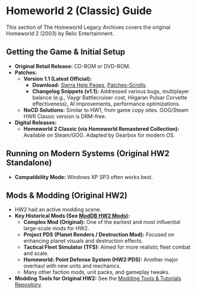 # Homeworld 2 (Classic) Guide

This section of The Homeworld Legacy Archives covers the original Homeworld 2 (2003) by Relic Entertainment.

## Getting the Game & Initial Setup

*   **Original Retail Release:** CD-ROM or DVD-ROM.
*   **Patches:**
    *   **Version 1.1 (Latest Official):**
        *   **Download:** [Sierra Help Pages](http://sierrahelp.com/Patches-Updates/Patches-Updates-Games/HomeworldSeriesUpdates.html), [Patches-Scrolls](https://www.patches-scrolls.com/homeworld2.php).
        *   **Changelog Snippets (v1.1):** Addressed various bugs, multiplayer balance (e.g., Vaygr Battlecruiser cost, Hiigaran Pulsar Corvette effectiveness), AI improvements, performance optimizations.
    *   **NoCD Solutions:** Similar to HW1, from game copy sites. GOG/Steam HWR Classic version is DRM-free.
*   **Digital Releases:**
    *   **Homeworld 2 Classic (via Homeworld Remastered Collection):** Available on Steam/GOG. Adapted by Gearbox for modern OS.

## Running on Modern Systems (Original HW2 Standalone)

*   **Compatibility Mode:** Windows XP SP3 often works best.

## Mods & Modding (Original HW2)

*   HW2 had an active modding scene.
*   **Key Historical Mods (See [ModDB HW2 Mods](https://www.moddb.com/games/homeworld-2/mods)):**
    *   **Complex Mod (Original):** One of the earliest and most influential large-scale mods for HW2.
    *   **Project PDS (Planet Renders / Destruction Mod):** Focused on enhancing planet visuals and destruction effects.
    *   **Tactical Fleet Simulator (TFS):** Aimed for more realistic fleet combat and scale.
    *   **Homeworld: Point Defense System (HW2:PDS):** Another major overhaul with new units and mechanics.
    *   Many other faction mods, unit packs, and gameplay tweaks.
*   **Modding Tools for Original HW2:** See the [Modding Tools & Tutorials Repository](08_Modding_Tools_Repository.md).